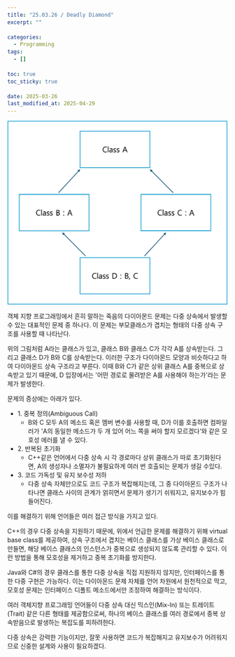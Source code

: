 ```yaml
---
title: "25.03.26 / Deadly Diamond"
excerpt: ""

categories:
  - Programming
tags:
  - []

toc: true
toc_sticky: true

date: 2025-03-26
last_modified_at: 2025-04-29
---
```


<div style="display: flex; gap: 1rem; margin-bottom: 1rem;">
  <img src="/assets/img/250326_deadlyDiamond/01.png" alt="01" style="max-width: 100%;" />
</div>

객체 지향 프로그래밍에서 흔히 말하는 죽음의 다이아몬드 문제는 다중 상속에서 발생할 수 있는 대표적인 문제 중 하나다. 이 문제는 부모클래스가 겹치는 형태의 다중 상속 구조를 사용할 때 나타난다.

위의 그림처럼 A라는 클래스가 있고, 클래스 B와 클래스 C가 각각 A를 상속받는다. 그리고 클래스 D가 B와 C를 상속받는다. 이러한 구조가 다이아몬드 모양과 비슷하다고 하여 다이아몬드 상속 구조라고 부른다. 이때 B와 C가 같은 상위 클래스 A를 중복으로 상속받고 있기 때문에, D 입장에서는 '어떤 경로로 물려받은 A를 사용해야 하는가'라는 문제가 발생한다.

문제의 증상에는 아래가 있다.

- 1\. 중복 정의(Ambiguous Call)
  - B와 C 모두 A의 메소드 혹은 멤버 변수를 사용할 때, D가 이를 호출하면 컴파일러가 'A의 동일한 메소드가 두 개 있어 어느 쪽을 써야 할지 모르겠다'와 같은 모호성 에러를 낼 수 있다.
- 2\. 반복된 초기화
  - C++같은 언어에서 다중 상속 시 각 경로마다 상위 클래스가 따로 초기화된다면, A의 생성자나 소멸자가 불필요하게 여러 번 호출되는 문제가 생길 수있다.
- 3\. 코드 가독성 및 유지 보수성 저하
  - 다중 상속 자체만으로도 코드 구조가 복잡해지는데, 그 중 다이아몬드 구조가 나타나면 클래스 사이의 관계가 얽히면서 문제가 생기기 쉬워지고, 유지보수가 힘들어진다.

이를 해결하기 위해 언어들은 여러 접근 방식을 가지고 있다.

C++의 경우 다중 상속을 지원하기 때문에, 위에서 언급한 문제를 해결하기 위해 virtual base class를 제공하여, 상속 구조에서 겹치는 베이스 클래스를 가상 베이스 클래스로 만들면, 해당 베이스 클래스의 인스턴스가 중복으로 생성되지 않도록 관리할 수 있다. 이런 방법을 통해 모호성을 제거하고 중복 초기화를 방지한다.

Java와 C#의 경우 클래스를 통한 다중 상속을 직접 지원하지 않지만, 인터페이스를 통한 다중 구현은 가능하다. 이는 다이아몬드 문제 자체를 언어 차원에서 원천적으로 막고, 모호성 문제는 인터페이스 디폴트 메소드에서만 조정하여 해결하는 방식이다.

여러 객체지향 프로그래밍 언어들이 다중 상속 대신 믹스인(Mix-In) 또는 트레이트(Trait) 같은 다른 형태를 제공함으로써, 하나의 베이스 클래스를 여러 경로에서 중복 상속받음으로 발생하는 복잡도를 피하려한다.

다중 상속은 강력한 기능이지만, 잘못 사용하면 코드가 복잡해지고 유지보수가 어려워지므로 신중한 설계와 사용이 필요하겠다.
